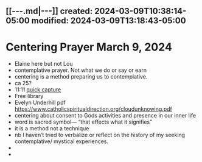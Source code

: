 [[---.md|---]]
created: 2024-03-09T10:38:14-05:00
modified: 2024-03-09T13:18:43-05:00
---

# Centering Prayer March 9, 2024

- Elaine here but not Lou 
- contemplative prayer. Not what we do or say or earn 
- centering is a method preparing us to contemplative. 
- ca 25?
- 11:11 [quick capture](https://www.avonctlibrary.info/books-media/)
- Free library
- Evelyn Underhill pdf https://www.catholicspiritualdirection.org/cloudunknowing.pdf
- centering about consent to Gods activities and presence in our inner life
- word is sacred symbol— “that effects what it signifies”
- it is a method not a technique 
- nb I haven’t tried to verbalize or reflect on the history of my seeking contemplative/ mystical experiences. 
- 
-
